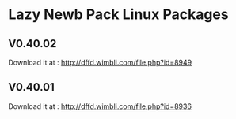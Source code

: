 Lazy Newb Pack Linux Packages
====================


V0.40.02
-------------

Download it at : http://dffd.wimbli.com/file.php?id=8949

V0.40.01
-------------

Download it at : http://dffd.wimbli.com/file.php?id=8936
